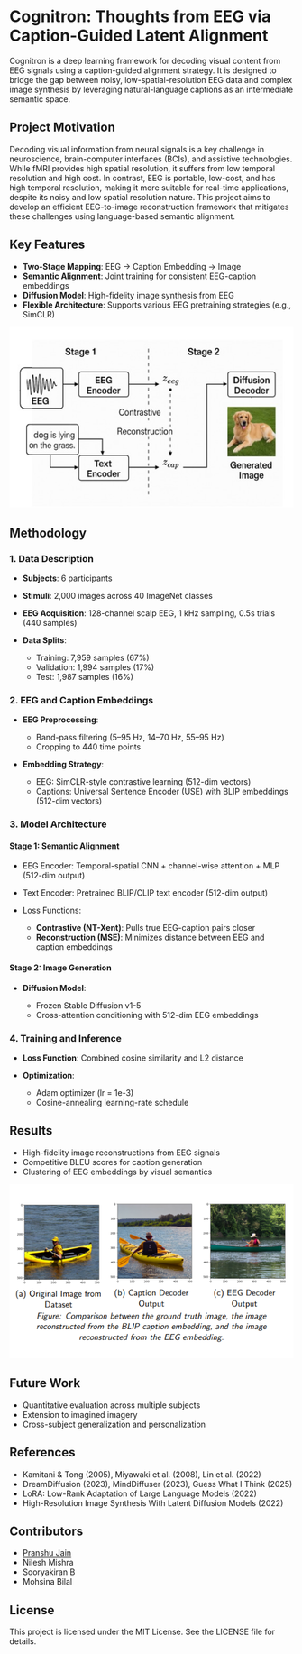 # Cognitron: Thoughts from EEG via Caption-Guided Latent Alignment

Cognitron is a deep learning framework for decoding visual content from EEG signals using a caption-guided alignment strategy. It is designed to bridge the gap between noisy, low-spatial-resolution EEG data and complex image synthesis by leveraging natural-language captions as an intermediate semantic space.

## Project Motivation

Decoding visual information from neural signals is a key challenge in neuroscience, brain-computer interfaces (BCIs), and assistive technologies. While fMRI provides high spatial resolution, it suffers from low temporal resolution and high cost. In contrast, EEG is portable, low-cost, and has high temporal resolution, making it more suitable for real-time applications, despite its noisy and low spatial resolution nature. This project aims to develop an efficient EEG-to-image reconstruction framework that mitigates these challenges using language-based semantic alignment.

## Key Features

* **Two-Stage Mapping**: EEG → Caption Embedding → Image
* **Semantic Alignment**: Joint training for consistent EEG-caption embeddings
* **Diffusion Model**: High-fidelity image synthesis from EEG
* **Flexible Architecture**: Supports various EEG pretraining strategies (e.g., SimCLR)

![Process Flow](images/image.png)

## Methodology

### 1. Data Description

* **Subjects**: 6 participants
* **Stimuli**: 2,000 images across 40 ImageNet classes
* **EEG Acquisition**: 128-channel scalp EEG, 1 kHz sampling, 0.5s trials (440 samples)
* **Data Splits**:

  * Training: 7,959 samples (67%)
  * Validation: 1,994 samples (17%)
  * Test: 1,987 samples (16%)

### 2. EEG and Caption Embeddings

* **EEG Preprocessing**:

  * Band-pass filtering (5–95 Hz, 14–70 Hz, 55–95 Hz)
  * Cropping to 440 time points
* **Embedding Strategy**:

  * EEG: SimCLR-style contrastive learning (512-dim vectors)
  * Captions: Universal Sentence Encoder (USE) with BLIP embeddings (512-dim vectors)

### 3. Model Architecture

#### Stage 1: Semantic Alignment

* EEG Encoder: Temporal-spatial CNN + channel-wise attention + MLP (512-dim output)
* Text Encoder: Pretrained BLIP/CLIP text encoder (512-dim output)
* Loss Functions:

  * **Contrastive (NT-Xent)**: Pulls true EEG-caption pairs closer
  * **Reconstruction (MSE)**: Minimizes distance between EEG and caption embeddings

#### Stage 2: Image Generation

* **Diffusion Model**:

  * Frozen Stable Diffusion v1-5
  * Cross-attention conditioning with 512-dim EEG embeddings

### 4. Training and Inference

* **Loss Function**: Combined cosine similarity and L2 distance
* **Optimization**:

  * Adam optimizer (lr = 1e-3)
  * Cosine-annealing learning-rate schedule

## Results

* High-fidelity image reconstructions from EEG signals
* Competitive BLEU scores for caption generation
* Clustering of EEG embeddings by visual semantics

![EEG Decoder Output](images/result.png)

## Future Work

* Quantitative evaluation across multiple subjects
* Extension to imagined imagery
* Cross-subject generalization and personalization

## References

* Kamitani & Tong (2005), Miyawaki et al. (2008), Lin et al. (2022)
* DreamDiffusion (2023), MindDiffuser (2023), Guess What I Think (2025)
* LoRA: Low-Rank Adaptation of Large Language Models (2022)
* High-Resolution Image Synthesis With Latent Diffusion Models (2022)

## Contributors

* [Pranshu Jain](mailto:pranshujain0111@gmail.com)
* Nilesh Mishra
* Sooryakiran B
* Mohsina Bilal

## License

This project is licensed under the MIT License. See the LICENSE file for details.

